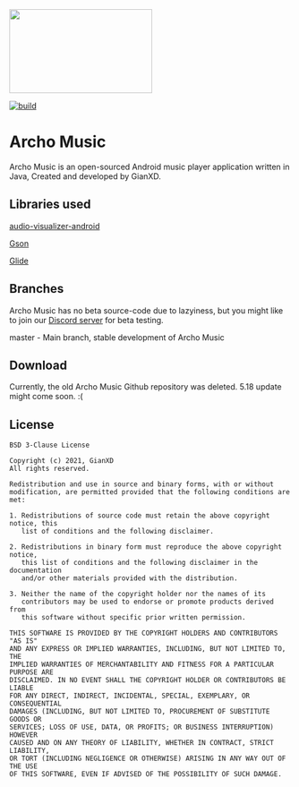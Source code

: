<img src="https://cdn.discordapp.com/attachments/803677887496060999/826646596430725160/ar_music_github_logo.png" width="255" height="150"/>

[![build](https://github.com/gianxddddd/ArchoMusic/actions/workflows/gradle.yml/badge.svg)](https://github.com/gianxddddd/ArchoMusic/actions/workflows/gradle.yml)


# Archo Music
Archo Music is an open-sourced Android music player application written in Java, Created and developed by GianXD.


## Libraries used

[audio-visualizer-android](https://github.com/gauravk95/audio-visualizer-android)

[Gson](https://github.com/google/gson)

[Glide](https://github.com/bumptech/glide)


## Branches

Archo Music has no beta source-code due to lazyiness, but you might like to join our [Discord server](https://discord.gg/x5t9n9fWCV) for beta testing.

master - Main branch, stable development of Archo Music


## Download

Currently, the old Archo Music Github repository was deleted. 5.18 update might come soon. :(

## License
```
BSD 3-Clause License

Copyright (c) 2021, GianXD
All rights reserved.

Redistribution and use in source and binary forms, with or without
modification, are permitted provided that the following conditions are met:

1. Redistributions of source code must retain the above copyright notice, this
   list of conditions and the following disclaimer.

2. Redistributions in binary form must reproduce the above copyright notice,
   this list of conditions and the following disclaimer in the documentation
   and/or other materials provided with the distribution.

3. Neither the name of the copyright holder nor the names of its
   contributors may be used to endorse or promote products derived from
   this software without specific prior written permission.

THIS SOFTWARE IS PROVIDED BY THE COPYRIGHT HOLDERS AND CONTRIBUTORS "AS IS"
AND ANY EXPRESS OR IMPLIED WARRANTIES, INCLUDING, BUT NOT LIMITED TO, THE
IMPLIED WARRANTIES OF MERCHANTABILITY AND FITNESS FOR A PARTICULAR PURPOSE ARE
DISCLAIMED. IN NO EVENT SHALL THE COPYRIGHT HOLDER OR CONTRIBUTORS BE LIABLE
FOR ANY DIRECT, INDIRECT, INCIDENTAL, SPECIAL, EXEMPLARY, OR CONSEQUENTIAL
DAMAGES (INCLUDING, BUT NOT LIMITED TO, PROCUREMENT OF SUBSTITUTE GOODS OR
SERVICES; LOSS OF USE, DATA, OR PROFITS; OR BUSINESS INTERRUPTION) HOWEVER
CAUSED AND ON ANY THEORY OF LIABILITY, WHETHER IN CONTRACT, STRICT LIABILITY,
OR TORT (INCLUDING NEGLIGENCE OR OTHERWISE) ARISING IN ANY WAY OUT OF THE USE
OF THIS SOFTWARE, EVEN IF ADVISED OF THE POSSIBILITY OF SUCH DAMAGE.
```
